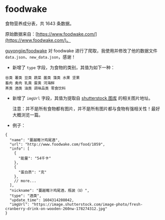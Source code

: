 # foodwake

食物营养成分表，共 1643 条数据。

原始数据来自：[https://www.foodwake.com/](https://www.foodwake.com/)。

[guyongjie/foodwake](https://github.com/guyongjie/foodwake) 对 foodwake 进行了爬取，我使用并修改了他的数据文件 `data.json`、`new_data.json`，感谢！

- 新增了 `type` 字段，为食物的类别，其值为如下一种：
```
谷类 薯类 豆类 蔬菜 菌类 藻类 水果 坚果
畜肉 禽肉 乳类 蛋类 河海鲜
茶类 酒类 油类 调味品类 零食饮料
```

- 新增了 `imgUrl` 字段，其值为提取自 [shutterstock 图库](https://www.shutterstock.com/zh/) 的相关图片地址。

  注意：并不是所有食物都有图片，并不是所有图片都与食物有强相关性！最好大概浏览一篇。

- 例子：
```
{
  "name": "蔓越莓汁鸡尾酒",
  "url": "http://www.foodwake.com/food/1059",
  "info": [
    {
      "能量": "54千卡"
    },
    {
      "蛋白质": "克"
    },
    // more...
  ],
  "nickname": "蔓越莓汁鸡尾酒，瓶装（U）",
  "type": "酒类",
  "update_time": 1604314208042,
  "imgUrl": "https://image.shutterstock.com/image-photo/fresh-cranberry-drink-on-wooden-260nw-178274312.jpg"
}
```
